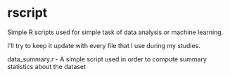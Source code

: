 # rscript
Simple R scripts used for simple task of data analysis or machine learning.

I'll try to keep it update with every file that I use during my studies.

data_summary.r - A simple script used in order to compute summary statistics about the dataset
